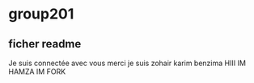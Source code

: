 # group201
##  ficher readme
Je suis connectée avec vous merci
je suis zohair
karim benzima
HIII IM HAMZA 
IM FORK
